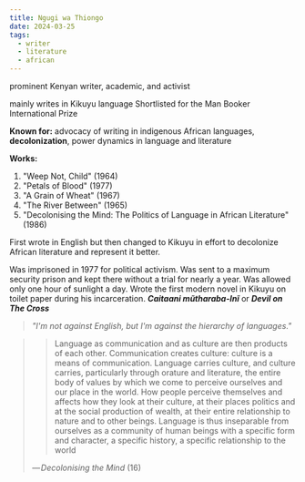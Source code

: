 ```yaml
---
title: Ngugi wa Thiongo
date: 2024-03-25
tags:
  - writer
  - literature
  - african
---
```

prominent Kenyan writer, academic, and activist

mainly writes in Kikuyu language
Shortlisted for the Man Booker International Prize

**Known for:**  advocacy of writing in indigenous African languages, **decolonization**, power dynamics in language and literature

**Works:** 
1. "Weep Not, Child" (1964)
2. "Petals of Blood" (1977)
3. "A Grain of Wheat" (1967)
4. "The River Between" (1965)
5. "Decolonising the Mind: The Politics of Language in African Literature" (1986)

First wrote in English but then changed to Kikuyu in effort to decolonize African literature and represent it better. 

Was imprisoned in 1977 for political activism. Was sent to a maximum security prison and kept there without a trial for nearly a year. Was allowed only one hour of sunlight a day. 
Wrote the first modern novel in Kikuyu on toilet paper during his incarceration. **_Caitaani mũtharaba-Inĩ_** or ***Devil on The Cross***

> *"I'm not against English, but I'm against the hierarchy of languages."*

>> Language as communication and as culture are then products of each other. Communication creates culture: culture is a means of communication. Language carries culture, and culture carries, particularly through orature and literature, the entire body of values by which we come to perceive ourselves and our place in the world. How people perceive themselves and affects how they look at their culture, at their places politics and at the social production of wealth, at their entire relationship to nature and to other beings. Language is thus inseparable from ourselves as a community of human beings with a specific form and character, a specific history, a specific relationship to the world
> 
> — _Decolonising the Mind_ (16)